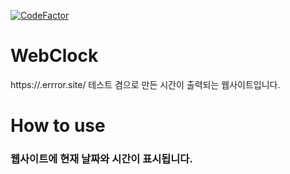 [![CodeFactor](https://www.codefactor.io/repository/github/errror404/webtime/badge)](https://www.codefactor.io/repository/github/errror404/webtime)
# WebClock
https://.errror.site/
테스트 겸으로 만든 시간이 출력되는 웹사이트입니다.
# How to use
### 웹사이트에 현재 날짜와 시간이 표시됩니다.
